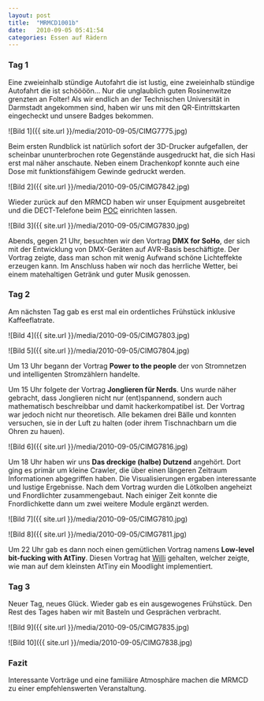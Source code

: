 ```yaml
---
layout: post
title:	"MRMCD1001b"
date:	2010-09-05 05:41:54
categories: Essen auf Rädern
---
```

### Tag 1
Eine zweieinhalb stündige Autofahrt die ist lustig, eine zweieinhalb stündige Autofahrt die ist schöööön... Nur die unglaublich guten Rosinenwitze grenzten an Folter! Als wir endlich an der Technischen Universität in Darmstadt angekommen sind, haben wir uns mit den QR-Eintrittskarten eingecheckt und unsere Badges bekommen.

![Bild 1]({{ site.url }}/media/2010-09-05/CIMG7775.jpg)

Beim ersten Rundblick ist natürlich sofort der 3D-Drucker aufgefallen, der scheinbar ununterbrochen rote Gegenstände ausgedruckt hat, die sich Hasi erst mal näher anschaute. Neben einem Drachenkopf konnte auch eine Dose mit funktionsfähigem Gewinde gedruckt werden.

![Bild 2]({{ site.url }}/media/2010-09-05/CIMG7842.jpg)

Wieder zurück auf den MRMCD haben wir unser Equipment ausgebreitet und die DECT-Telefone beim [POC](https://www.eventphone.de) einrichten lassen.

![Bild 3]({{ site.url }}/media/2010-09-05/CIMG7830.jpg)

Abends, gegen 21 Uhr, besuchten wir den Vortrag **DMX for SoHo**, der sich mit der Entwicklung von DMX-Geräten auf AVR-Basis beschäftigte. Der Vortrag zeigte, dass man schon mit wenig Aufwand schöne Lichteffekte erzeugen kann. Im Anschluss haben wir noch das herrliche Wetter, bei einem matehaltigen Getränk und guter Musik genossen.

### Tag 2
Am nächsten Tag gab es erst mal ein ordentliches Frühstück inklusive Kaffeeflatrate. 

![Bild 4]({{ site.url }}/media/2010-09-05/CIMG7803.jpg)

![Bild 5]({{ site.url }}/media/2010-09-05/CIMG7804.jpg)

Um 13 Uhr begann der Vortrag **Power to the people** der von Stromnetzen und intelligenten Stromzählern handelte.

Um 15 Uhr folgete der Vortrag **Jonglieren für Nerds**.  Uns wurde näher gebracht, dass Jonglieren nicht nur (ent)spannend, sondern auch mathematisch beschreibbar und damit hackerkompatibel ist. Der Vortrag war jedoch nicht nur theoretisch. Alle bekamen drei Bälle und konnten versuchen, sie in der Luft zu halten (oder ihrem Tischnachbarn um die Ohren zu hauen).

![Bild 6]({{ site.url }}/media/2010-09-05/CIMG7816.jpg)

Um 18 Uhr haben wir uns **Das dreckige (halbe) Dutzend** angehört. Dort ging es primär um kleine Crawler, die über einen längeren Zeitraum Informationen abgegriffen haben. Die Visualisierungen ergaben interessante und lustige Ergebnisse. Nach dem Vortrag wurden die Lötkolben angeheizt und Fnordlichter zusammengebaut. Nach einiger Zeit konnte die Fnordlichkette dann um zwei weitere Module ergänzt werden.

![Bild 7]({{ site.url }}/media/2010-09-05/CIMG7810.jpg)

![Bild 8]({{ site.url }}/media/2010-09-05/CIMG7811.jpg)

Um 22 Uhr gab es dann noch einen gemütlichen Vortrag namens **Low-level bit-fucking with AtTiny**. 
Diesen Vortrag hat [Willi](https://twitter.com/#!/Willi_D) gehalten, welcher zeigte, wie man auf dem kleinsten AtTiny ein Moodlight implementiert. 

### Tag 3
Neuer Tag, neues Glück. Wieder gab es ein ausgewogenes Frühstück. Den Rest des Tages haben wir mit Basteln und Gesprächen verbracht. 

![Bild 9]({{ site.url }}/media/2010-09-05/CIMG7835.jpg)

![Bild 10]({{ site.url }}/media/2010-09-05/CIMG7838.jpg)

### Fazit
Interessante Vorträge und eine familiäre Atmosphäre machen die MRMCD zu einer empfehlenswerten Veranstaltung.